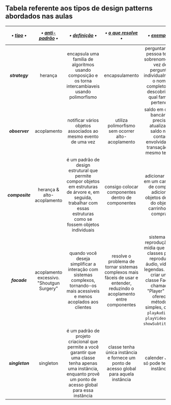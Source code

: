 ## Tabela referente aos tipos de design patterns abordados nas aulas
|___• <ins>tipo</ins> •___  |  ___• <ins>anti-padrão</ins> •___  |  ___• <ins>definição</ins> •___  |  ___• <ins>o que resolve</ins> •___  |  ___• <ins>exemplo</ins> •___| ___• <ins>image</ins> •___ |
|:-----------:|:-----------:|:-----------:|:-----------:|:-----------:|:-----------:|
|    ___strategy___    |   herança   | encapsula uma familia de algoritmos usando <br> composição e os torna intercambiaveis usando polimorfismo | encapsulamento | perguntar qual pessoa tem o sobrenome, em vez de perguntar individualmente o nome completo pra descobrir de qual familia pertence |![image](https://github.com/LaizaCristina/bertoti/blob/main/engenharia%20software%20III/design%20patterns/strategy/images/strategy-UML.png)|
|    ___observer___    | acoplamento | notificar vários objetos associados ao mesmo evento de uma vez | utiliza polimorfismo sem ocorrer alto-acoplamento | saldo em conta bancária, precisa atualizar o saldo nas contas envolvidas na transação ao mesmo tempo |![image](https://github.com/LaizaCristina/bertoti/blob/main/engenharia%20software%20III/design%20patterns/observer/image/observer-UML.png) |
|   ___composite___    | herança & alto-acoplamento | é um padrão de design estrutural que permite compor objetos em estruturas de árvore e, em seguida, trabalhar com essas estruturas como se fossem objetos individuais | consigo colocar componentes dentro de componentes | adicionar itens em um carrinho de compra, adiciono objetos dentro do objeto carrinho de compras| ![image](https://github.com/LaizaCristina/bertoti/blob/main/engenharia%20software%20III/design%20patterns/composite/image/composite-UML.png)|
| ___facade___ |  acoplamento excessivo. "Shoutgun Surgery" | quando você deseja simplificar a interação com sistemas complexos, tornando-os mais acessíveis e menos acoplados aos clientes |resolve o problema de tornar sistemas complexos mais fáceis de usar e entender, reduzindo o acoplamento entre componentes | sistema de reprodução de mídia que inclui classes para reproduzir áudio, vídeo e legendas. pode criar uma classe Facade chamada "Player" que oferece métodos simples, como `playAudio()`, `playVideo()`, e `showSubtitles()`| ![image](https://github.com/LaizaCristina/bertoti/blob/main/engenharia%20software%20III/design%20patterns/facade/image/facade-UML.png)|
| ___singleton___ | singleton | é um padrão de projeto criacional que permite a você garantir que uma classe tenha apenas uma instância, enquanto provê um ponto de acesso global para essa instância | classe tenha única instância e fornece um ponto de acesso global para aquela instância | calender Java, só pode ter uma instância |![image](https://github.com/LaizaCristina/bertoti/blob/main/engenharia%20software%20III/design%20patterns/singleton/image/singleton-UML.png)|

